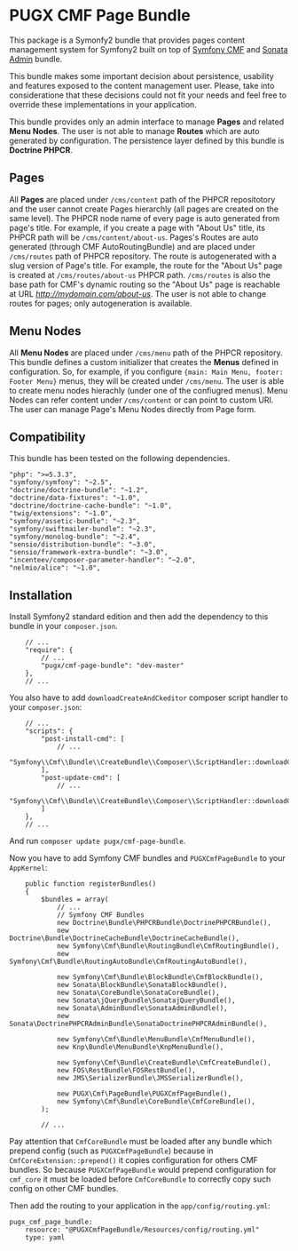 PUGX CMF Page Bundle
=========================

This package is a Symonfy2 bundle that provides pages content management system for Symfony2 built on top of [Symfony CMF](http://cmf.symfony.com) and [Sonata Admin](https://sonata-project.org/bundles/admin/2-3/doc/index.html) bundle.

This bundle makes some important decision about persistence, usability and features exposed to the content management user. Please, take into consideratione that these decisions could not fit your needs and feel free to override these implementations in your application.

This bundle provides only an admin interface to manage **Pages** and related **Menu Nodes**. The user is not able to manage **Routes** which are auto generated by configuration. The persistence layer defined by this bundle is **Doctrine PHPCR**.

Pages
-----
All **Pages** are placed under `/cms/content` path of the PHPCR repositotory and the user cannot create Pages hierarchly (all pages are created on the same level). The PHPCR node name of every page is auto generated from page's title. For example, if you create a page with "About Us" title, its PHPCR path will be `/cms/content/about-us`. Pages's Routes are auto generated (through CMF AutoRoutingBundle) and are placed under `/cms/routes` path of PHPCR repository. The route is autogenerated with a slug version of Page's title. For example, the route for the "About Us" page is created at `/cms/routes/about-us` PHPCR path. `/cms/routes` is also the base path for CMF's dynamic routing so the "About Us" page is reachable at URL *http://mydomain.com/about-us*. The user is not able to change routes for pages; only autogeneration is available.

Menu Nodes
----------
All **Menu Nodes** are placed under `/cms/menu` path of the PHPCR repository. This bundle defines a custom initializer that creates the **Menus** defined in configuration. So, for example, if you configure `{main: Main Menu, footer: Footer Menu}` menus, they will be created under `/cms/menu`. The user is able to create menu nodes hierachly (under one of the confiugred menus). Menu Nodes can refer content under `/cms/content` or can point to custom URI. The user can manage Page's Menu Nodes directly from Page form.

Compatibility
-------------

This bundle has been tested on the following dependencies.

```
"php": ">=5.3.3",
"symfony/symfony": "~2.5",
"doctrine/doctrine-bundle": "~1.2",
"doctrine/data-fixtures": "~1.0",
"doctrine/doctrine-cache-bundle": "~1.0",
"twig/extensions": "~1.0",
"symfony/assetic-bundle": "~2.3",
"symfony/swiftmailer-bundle": "~2.3",
"symfony/monolog-bundle": "~2.4",
"sensio/distribution-bundle": "~3.0",
"sensio/framework-extra-bundle": "~3.0",
"incenteev/composer-parameter-handler": "~2.0",
"nelmio/alice": "~1.0",
```

Installation
------------

Install Symfony2 standard edition and then add the dependency to this bundle in your `composer.json`.

```
	// ...
	"require": {
		// ...
        "pugx/cmf-page-bundle": "dev-master"
    },
    // ...
```

You also have to add `downloadCreateAndCkeditor` composer script handler to your `composer.json`:

```
	// ...
    "scripts": {
        "post-install-cmd": [
        	// ...
        	"Symfony\\Cmf\\Bundle\\CreateBundle\\Composer\\ScriptHandler::downloadCreateAndCkeditor"
        ],
        "post-update-cmd": [
        	// ...
        	"Symfony\\Cmf\\Bundle\\CreateBundle\\Composer\\ScriptHandler::downloadCreateAndCkeditor",
        ]
    },
    // ...
```
And run `composer update pugx/cmf-page-bundle`.

Now you have to add Symfony CMF bundles and `PUGXCmfPageBundle` to your `AppKernel`:

```
    public function registerBundles()
    {
        $bundles = array(
        	// ...
        	// Symfony CMF Bundles
            new Doctrine\Bundle\PHPCRBundle\DoctrinePHPCRBundle(),
            new Doctrine\Bundle\DoctrineCacheBundle\DoctrineCacheBundle(),
            new Symfony\Cmf\Bundle\RoutingBundle\CmfRoutingBundle(),
            new Symfony\Cmf\Bundle\RoutingAutoBundle\CmfRoutingAutoBundle(),

            new Symfony\Cmf\Bundle\BlockBundle\CmfBlockBundle(),
            new Sonata\BlockBundle\SonataBlockBundle(),
            new Sonata\CoreBundle\SonataCoreBundle(),
            new Sonata\jQueryBundle\SonatajQueryBundle(),
            new Sonata\AdminBundle\SonataAdminBundle(),
            new Sonata\DoctrinePHPCRAdminBundle\SonataDoctrinePHPCRAdminBundle(),

            new Symfony\Cmf\Bundle\MenuBundle\CmfMenuBundle(),
            new Knp\Bundle\MenuBundle\KnpMenuBundle(),

            new Symfony\Cmf\Bundle\CreateBundle\CmfCreateBundle(),
            new FOS\RestBundle\FOSRestBundle(),
            new JMS\SerializerBundle\JMSSerializerBundle(),

            new PUGX\Cmf\PageBundle\PUGXCmfPageBundle(),
            new Symfony\Cmf\Bundle\CoreBundle\CmfCoreBundle(),
        );
        
        // ...
```

Pay attention that `CmfCoreBundle` must be loaded after any bundle which prepend config (such as `PUGXCmfPageBundle`) because in `CmfCoreExtension::prepend()` it copies configuration for others CMF bundles. So because `PUGXCmfPageBundle` would prepend configuration for `cmf_core` it must be loaded before `CmfCoreBundle` to correctly copy such config on other CMF bundles.

Then add the routing to your application in the `app/config/routing.yml`:

```
pugx_cmf_page_bundle:
    resource: "@PUGXCmfPageBundle/Resources/config/routing.yml"
    type: yaml
```
